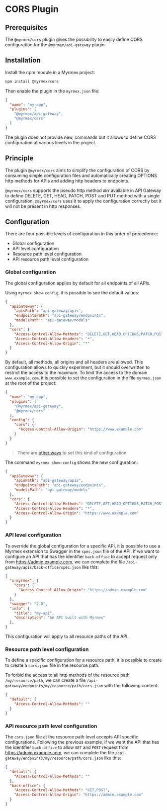 # CORS Plugin

## Prerequisites

The `@myrmex/cors` plugin gives the possibility to easily define CORS configuration for the `@myrmex/api-gateway` plugin.

## Installation

Install the npm module in a Myrmex project:

```bash
npm install @myrmex/cors
```

Then enable the plugin in the `myrmex.json` file:

```json
{
  "name": "my-app",
  "plugins": [
    "@myrmex/api-gateway",
    "@myrmex/cors"
  ]
}
```

The plugin does not provide new, commands but it allows to define CORS configuration at various levels in the project.

## Principle

The plugin `@myrmex/cors` aims to simplify the configuration of CORS by consuming simple configuration files and
automatically creating OPTIONS http methods for APIs and adding http headers to endpoints.

`@myrmex/cors` supports the pseudo http method `ANY` available in API Gateway to define DELETE, GET, HEAD, PATCH, POST and PUT
method with a single configuration. `@myrmex/cors` uses it to apply the configuration correctly but it will not be present in
http responses.

## Configuration

There are four possible levels of configuration in this order of precedence:

*   Global configuration
*   API level configuration
*   Resource path level configuration
*   API resource path level configuration

### Global configuration

The global configuration applies by default for all endpoints of all APIs.

Using `myrmex show-config`, it is possible to see the default values:

```json
{
  "apiGateway": {
    "apisPath": "api-gateway/apis",
    "endpointsPath": "api-gateway/endpoints",
    "modelsPath": "api-gateway/models"
  },
  "cors": {
    "Access-Control-Allow-Methods": "DELETE,GET,HEAD,OPTIONS,PATCH,POST,PUT,ANY",
    "Access-Control-Allow-Headers": "*",
    "Access-Control-Allow-Origin": "*"
  }
}
```

By default, all methods, all origins and all headers are allowed. This configuration allows to quickly experiment, but it
should overwritten to restrict the access to the maximum. To limit the access to the domain `www.example.com`, it is possible
to set the configuration in the file `myrmex.json` at the root of the project:

```json
{
  "name": "my-app",
  "plugins": [
    "@myrmex/api-gateway",
    "@myrmex/cors"
  ],
  "config": {
    "cors": {
      "Access-Control-Allow-Origin": "https://www.example.com"
    }
  }
}
```

> There are [other ways](/manual/installation/getting-started.html#project-configuration) to set this kind of configuration.

The command `myrmex show-config` shows the new configuration:

```json
{
  "apiGateway": {
    "apisPath": "api-gateway/apis",
    "endpointsPath": "api-gateway/endpoints",
    "modelsPath": "api-gateway/models"
  },
  "cors": {
    "Access-Control-Allow-Methods": "DELETE,GET,HEAD,OPTIONS,PATCH,POST,PUT,ANY",
    "Access-Control-Allow-Headers": "*",
    "Access-Control-Allow-Origin": "https://www.example.com"
  }
}
```

### API level configuration

To override the global configuration for a specific API, it is possible to use a Myrmex extension to Swagger in the
`spec.json` file of the API. If we want to configure an API that has the identifier `back-office` to accept request only from
https://admin.example.com, we can complete the file `/api-gateway/apis/back-office/spec.json` like this:

```json
{
  "x-myrmex": {
    "cors": {
      "Access-Control-Allow-Origin": "https://admin.example.com"
    }
  },
  "swagger": "2.0",
  "info": {
    "title": "my-api",
    "description": "An API built with Myrmex"
  },
}
```

This configuration will apply to all resource paths of the API.

### Resource path level configuration

To define a specific configuration for a resource path, it is possible to create to create a `cors.json` file in the resource
path.

To forbid the access to all http methods of the resource path `/my/resource/path`, we can create a file
`/api-gateway/endpoints/my/resource/path/cors.json` with the following content:

```json
{
  "default": {
    "Access-Control-Allow-Methods": ""
  }
}
```

### API resource path level configuration

The `cors.json` file at the resource path level accepts API specific configurations. Following the previous example, if we
want the API that has the identifier `back-office` to allow `GET` and `POST` request from https://admin.example.com, we can
complete the file `/api-gateway/endpoints/my/resource/path/cors.json` like this:

```json
{
  "default": {
    "Access-Control-Allow-Methods": ""
  },
  "back-office": {
    "Access-Control-Allow-Methods": "GET,POST",
    "Access-Control-Allow-Origin": "https://admin.example.com"
  }
}
```
